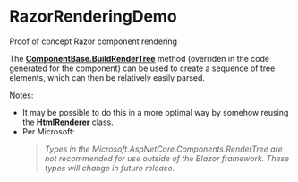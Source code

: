# RazorRenderingDemo
Proof of concept Razor component rendering

The [**ComponentBase.BuildRenderTree**](https://docs.microsoft.com/en-us/dotnet/api/microsoft.aspnetcore.components.componentbase.buildrendertree) method (overriden in the code generated for the component) can be used to create a sequence of tree elements, which can then be relatively easily parsed.

Notes:
 - It may be possible to do this in a more optimal way by somehow reusing the [**HtmlRenderer**](https://source.dot.net/#Microsoft.AspNetCore.Mvc.ViewFeatures/RazorComponents/HtmlRenderer.cs) class.
 - Per Microsoft:
   > *Types in the Microsoft.AspNetCore.Components.RenderTree are not recommended for use outside of the Blazor framework. These types will change in future release.*
